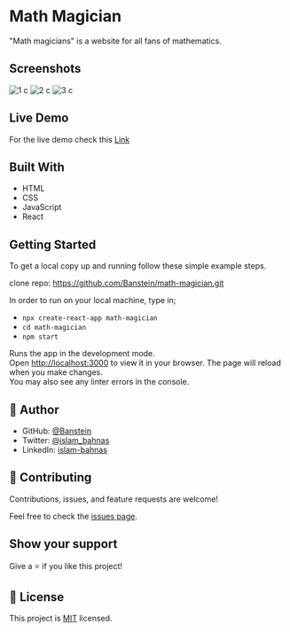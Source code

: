 # Math Magician

"Math magicians" is a website for all fans of mathematics.
## Screenshots

![1 c](https://user-images.githubusercontent.com/35707975/159981368-79ff9199-3e83-4301-a9a2-2f4754a843b8.png)
![2 c](https://user-images.githubusercontent.com/35707975/159981378-ac1198ab-aa3f-46c6-b347-8c263731bb67.png)
![3 c](https://user-images.githubusercontent.com/35707975/159981387-5984d6a2-473b-497b-9cff-4e955f8a9ed5.png)

## Live Demo

For the live demo check this [Link](https://math-mage-1.herokuapp.com/)


## Built With

- HTML
- CSS
- JavaScript
- React

## Getting Started

To get a local copy up and running follow these simple example steps.

clone repo: https://github.com/Banstein/math-magician.git

In order to run on your local machine, type in;

- `npx create-react-app math-magician`
- `cd math-magician`
- `npm start`

Runs the app in the development mode.\
Open [http://localhost:3000](http://localhost:3000) to view it in your browser.
The page will reload when you make changes.\
You may also see any linter errors in the console.

## 👤 **Author**

- GitHub: [@Banstein](https://github.com/Banstein)
- Twitter: [@islam_bahnas](https://twitter.com/islam_bahnas)
- LinkedIn: [islam-bahnas](www.linkedin.com/in/islam-bahnas)

## 🤝 Contributing

Contributions, issues, and feature requests are welcome!

Feel free to check the [issues page](../../issues/).

## Show your support

Give a ⭐️ if you like this project!

## 📝 License

This project is [MIT](./LICENSE) licensed.
